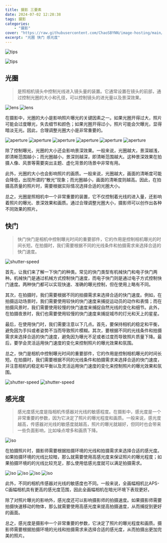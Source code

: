 ```yaml
---
title: 摄影 三要素
date: 2024-07-02 12:28:38
tags: 摄影
categories:
    - "摄影"
cover: "https://raw.githubusercontent.com/ChaoSBYNN/image-hosting/main/photography/lens.webp"
excerpt: "光圈 快门 感光度"
---
```


![tips](https://raw.githubusercontent.com/ChaoSBYNN/image-hosting/main/photography/spiekbriefje-diafragma-sluitertijd-iso.webp)

![tips](https://raw.githubusercontent.com/ChaoSBYNN/image-hosting/main/photography/base_5.png)

## 光圈

> 是照相机镜头中控制光线进入镜头量的装置。它通常设置在镜头的前部，通过控制光圈的大小和孔径，可以控制镜头的进光量以及景深效果。

![lens](https://raw.githubusercontent.com/ChaoSBYNN/image-hosting/main/photography/lens-size.webp)
![lens](https://raw.githubusercontent.com/ChaoSBYNN/image-hosting/main/photography/lens-size2.webp)

在摄影中，光圈的大小是影响照片曝光的关键因素之一。如果光圈开得过大，照片可能会过度曝光，失去细节和颜色；如果光圈开得过小，照片可能会欠曝光，显得暗淡无光。因此，合理调整光圈大小是非常重要的。

![aperture](https://raw.githubusercontent.com/ChaoSBYNN/image-hosting/main/photography/aperture.jpg)
![aperture](https://raw.githubusercontent.com/ChaoSBYNN/image-hosting/main/photography/aperture_1.jpg)
![aperture](https://raw.githubusercontent.com/ChaoSBYNN/image-hosting/main/photography/aperture_2.jpg)
![aperture](https://raw.githubusercontent.com/ChaoSBYNN/image-hosting/main/photography/aperture_3.jpg)
![aperture](https://raw.githubusercontent.com/ChaoSBYNN/image-hosting/main/photography/aperture_4.jpg)
![aperture](https://raw.githubusercontent.com/ChaoSBYNN/image-hosting/main/photography/aperture_5.webp)


除了控制曝光，光圈的大小还会影响景深效果。一般来说，光圈越大，景深越浅，即清晰范围越小；而光圈越小，景深则越深，即清晰范围越大。这种景深效果在拍摄人像、风景等需要突出主题、虚化背景的场景中非常有用。

此外，光圈的大小也会影响照片的画质。一般来说，光圈越大，画面的清晰度可能会降低，出现所谓的“散光”现象；而光圈越小，画面的清晰度则越高。因此，在拍摄高质量的照片时，需要根据实际情况选择合适的光圈大小。

总之，光圈是照相机中一个非常重要的装置，它不仅控制着光线的进入量，还影响着照片的曝光、景深效果和画质。通过合理调整光圈大小，摄影师可以创作出各种不同效果的照片。

## 快门

> 快门快门是相机中控制曝光时间的重要部件，它的作用是控制相机曝光的时间长短。在拍摄时，我们需要根据不同的光线条件和拍摄需求来选择合适的快门速度。

![shutter-speed](https://raw.githubusercontent.com/ChaoSBYNN/image-hosting/main/photography/shutter-speed-2.jpg)


首先，让我们来了解一下快门的种类。常见的快门类型有机械快门和电子快门两种。机械快门是通过机械方式控制快门速度，而电子快门则是通过电子方式控制快门速度。两种快门都可以实现快速、准确的曝光控制，但在使用上略有不同。

其次，在拍摄时，我们需要根据不同的拍摄需求来选择合适的快门速度。例如，在拍摄运动场景时，我们需要使用较快的快门速度来捕捉运动员的动作和表情；而在拍摄风景时，我们需要使用较慢的快门速度来捕捉自然光线的变化和细节。此外，在拍摄夜景时，我们也需要使用较慢的快门速度来捕捉城市的灯光和天上的星星。

最后，在使用快门时，我们需要注意以下几点。首先，要保持相机的稳定和平衡，避免因为手抖或者姿势不当而导致照片模糊。其次，要根据不同的光线条件和拍摄需求来选择合适的快门速度，避免因为曝光不足或者过度而导致照片质量下降。最后，要学会灵活运用快门速度的变化来控制照片的曝光效果和氛围。

总之，快门是相机中控制曝光时间的重要部件，它的作用是控制相机曝光的时间长短。在拍摄时，我们需要根据不同的光线条件和拍摄需求来选择合适的快门速度，并注意相机的稳定和平衡以及灵活运用快门速度的变化来控制照片的曝光效果和氛围。

![shutter-speed](https://raw.githubusercontent.com/ChaoSBYNN/image-hosting/main/photography/speed.jpg)
![shutter-speed](https://raw.githubusercontent.com/ChaoSBYNN/image-hosting/main/photography/speed_1.jpg)

## 感光度

> 感光度感光度是指相机传感器对光线的敏感程度。在摄影中，感光度是一个非常重要的参数，因为它决定了照片的曝光程度和画质。一般来说，感光度越高，传感器对光线的敏感度就越高，照片的曝光就越好，但同时也会带来一些负面影响，比如噪点增多和画质下降。

![iso](https://raw.githubusercontent.com/ChaoSBYNN/image-hosting/main/photography/iso_5.webp)

在拍摄照片时，摄影师需要根据拍摄环境的光线和拍摄需求来选择合适的感光度。如果拍摄环境的光线比较暗，那么就需要使用高感光度来保证照片的曝光程度；如果拍摄环境的的光线比较充足，那么使用低感光度就可以满足拍摄需求。

![iso](https://raw.githubusercontent.com/ChaoSBYNN/image-hosting/main/photography/iso_1.jpg)
![iso](https://raw.githubusercontent.com/ChaoSBYNN/image-hosting/main/photography/iso_2.jpg)
![iso](https://raw.githubusercontent.com/ChaoSBYNN/image-hosting/main/photography/iso_3.jpg)
![iso](https://raw.githubusercontent.com/ChaoSBYNN/image-hosting/main/photography/iso_4.jpg)

此外，不同的相机传感器对光线的敏感度也不同。一般来说，全画幅相机比APS-C画幅相机具有更高的感光度范围，因此全画幅相机在暗光环境下表现更好。

除了对照片曝光的影响外，感光度还可以影响摄影师的拍摄速度。如果摄影师需要拍摄快速移动的物体，那么就需要使用高感光度来提高拍摄速度，从而捕捉到更好的画面。

总之，感光度是摄影中一个非常重要的参数，它决定了照片的曝光程度和画质。摄影师需要根据拍摄环境的光线和拍摄需求来选择合适的感光度，从而拍摄出更加完美的照片。